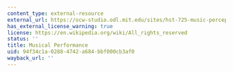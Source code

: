 ```yaml
---
content_type: external-resource
external_url: https://ocw-studio.odl.mit.edu/sites/hst-725-music-perception-and-cognition-spring-2009/type/page/edit/da4d9c64-54ac-2506-d73b-5ed1c5d32f0b/#a19
has_external_license_warning: true
license: https://en.wikipedia.org/wiki/All_rights_reserved
status: ''
title: Musical Performance
uid: 94f34c1a-0288-4742-a684-bbf000cb3af0
wayback_url: ''
---
```

